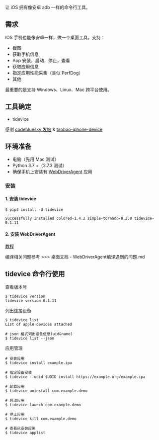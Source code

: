 让 iOS 拥有像安卓 adb 一样的命令行工具。

<!--more-->

## 需求

IOS 手机也能像安卓一样，做一个桌面工具，支持：

- 截图
- 获取手机信息
- App 安装，启动，停止，查看
- 获取应用信息
- 指定应用性能采集（类似 PerfDog）
- 其他

最重要的是支持 Windows、Linux、Mac 跨平台使用。



## 工具确定

- tidevice

感谢 [codebluesky 发帖](https://testerhome.com/topics/27758) & [taobao-iphone-device](https://github.com/alibaba/taobao-iphone-device)



## 环境准备

- 电脑（先用 Mac 测试）
- Python 3.7 +（3.7.3 测试）
- 确保手机上安装有 [WebDriverAgent](https://github.com/appium/WebDriverAgent) 应用



### 安装

#### 1. 安装 tidevice

```shell
$ pip3 install -U tidevice
...
Successfully installed colored-1.4.2 simple-tornado-0.2.0 tidevice-0.1.11
```



#### 2. 安装 WebDriverAgent

[教程](https://mp.weixin.qq.com/s/48zsJvSSPiQBOmVxL8KY0g)

编译相关问题参考 >>> 桌面文档 - WebDriverAgent编译遇到的问题.md



## tidevice 命令行使用

查看版本号

```shell
$ tidevice version
tidevice version 0.1.11
```

列出连接设备

```shell
$ tidevice list
List of apple devices attached

# json 格式列出设备信息(uid&name)
$ tidevice list --json
```

应用管理

```shell
# 安装应用
$ tidevice install example.ipa

# 指定设备安装
$ tidevice --udid $UDID install https://example.org/example.ipa

# 卸载应用
$ tidevice uninstall com.example.demo

# 启动应用
$ tidevice launch com.example.demo

# 停止应用
$ tidevice kill com.example.demo

# 查看已安装应用
$ tidevice applist
```



